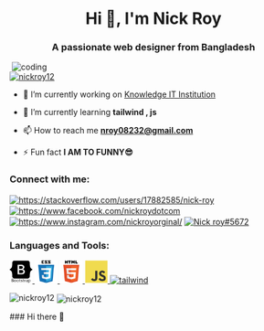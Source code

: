 <h1 align="center">Hi 👋, I'm Nick Roy</h1>
<h3 align="center">A passionate web designer from Bangladesh</h3>
<img align="right" alt="coding" width="500" src="https://user-images.githubusercontent.com/58109796/233058941-9dd6c50a-a5ea-45fd-b788-c3bb8e00bffe.gif">

<p align="left"> <a href="https://github.com/ryo-ma/github-profile-trophy"><img src="https://github-profile-trophy.vercel.app/?username=nickroy12" alt="nickroy12" /></a> </p>

- 🔭 I’m currently working on [Knowledge IT Institution](https://kit.edu.bd/frontend/index.php)

- 🌱 I’m currently learning **tailwind , js**

- 📫 How to reach me **nroy08232@gmail.com**

- ⚡ Fun fact **I AM TO FUNNY😎**

<h3 align="left">Connect with me:</h3>
<p align="left">
<a href="https://stackoverflow.com/users/https://stackoverflow.com/users/17882585/nick-roy" target="blank"><img align="center" src="https://raw.githubusercontent.com/rahuldkjain/github-profile-readme-generator/master/src/images/icons/Social/stack-overflow.svg" alt="https://stackoverflow.com/users/17882585/nick-roy" height="30" width="40" /></a>
<a href="https://fb.com/https://www.facebook.com/nickroydotcom" target="blank"><img align="center" src="https://raw.githubusercontent.com/rahuldkjain/github-profile-readme-generator/master/src/images/icons/Social/facebook.svg" alt="https://www.facebook.com/nickroydotcom" height="30" width="40" /></a>
<a href="https://instagram.com/https://www.instagram.com/nickroyorginal/" target="blank"><img align="center" src="https://raw.githubusercontent.com/rahuldkjain/github-profile-readme-generator/master/src/images/icons/Social/instagram.svg" alt="https://www.instagram.com/nickroyorginal/" height="30" width="40" /></a>
<a href="https://discord.gg/Nick roy#5672" target="blank"><img align="center" src="https://raw.githubusercontent.com/rahuldkjain/github-profile-readme-generator/master/src/images/icons/Social/discord.svg" alt="Nick roy#5672" height="30" width="40" /></a>
</p>

<h3 align="left">Languages and Tools:</h3>
<p align="left"> <a href="https://getbootstrap.com" target="_blank" rel="noreferrer"> <img src="https://raw.githubusercontent.com/devicons/devicon/master/icons/bootstrap/bootstrap-plain-wordmark.svg" alt="bootstrap" width="40" height="40"/> </a> <a href="https://www.w3schools.com/css/" target="_blank" rel="noreferrer"> <img src="https://raw.githubusercontent.com/devicons/devicon/master/icons/css3/css3-original-wordmark.svg" alt="css3" width="40" height="40"/> </a> <a href="https://www.w3.org/html/" target="_blank" rel="noreferrer"> <img src="https://raw.githubusercontent.com/devicons/devicon/master/icons/html5/html5-original-wordmark.svg" alt="html5" width="40" height="40"/> </a> <a href="https://developer.mozilla.org/en-US/docs/Web/JavaScript" target="_blank" rel="noreferrer"> <img src="https://raw.githubusercontent.com/devicons/devicon/master/icons/javascript/javascript-original.svg" alt="javascript" width="40" height="40"/> </a> <a href="https://tailwindcss.com/" target="_blank" rel="noreferrer"> <img src="https://www.vectorlogo.zone/logos/tailwindcss/tailwindcss-icon.svg" alt="tailwind" width="40" height="40"/> </a> </p>

<p><img align="left" src="https://github-readme-stats.vercel.app/api/top-langs?username=nickroy12&show_icons=true&locale=en&layout=compact" alt="nickroy12" /></p>

<p>&nbsp;<img align="center" src="https://github-readme-stats.vercel.app/api?username=nickroy12&show_icons=true&locale=en" alt="nickroy12" /></p>
### Hi there 👋

<!--
**Nickroy12/Nickroy12** is a ✨ _special_ ✨ repository because its `README.md` (this file) appears on your GitHub profile.

Here are some ideas to get you started:

- 🔭 I’m currently working on ...
- 🌱 I’m currently learning ...
- 👯 I’m looking to collaborate on ...
- 🤔 I’m looking for help with ...
- 💬 Ask me about ...
- 📫 How to reach me: ...
- 😄 Pronouns: ...
- ⚡ Fun fact: ...
-->
